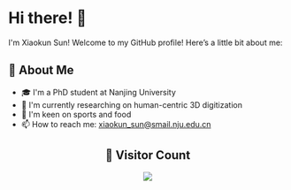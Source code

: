 # Hi there! 👋 

I'm Xiaokun Sun! Welcome to my GitHub profile! Here’s a little bit about me:

## 🫠 About Me
- 🎓 I'm a PhD student at Nanjing University
- 🔭 I'm currently researching on human-centric 3D digitization
- 🌱 I'm keen on sports and food
- 📫 How to reach me: xiaokun_sun@smail.nju.edu.cn

## <center> 🧮 Visitor Count
<p align="center"> 
  <img src="https://profile-counter.glitch.me/XiaokunSun/count.svg" />
</p>
